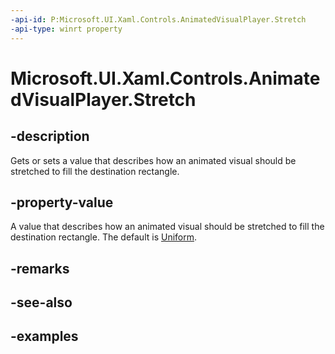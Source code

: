 ```yaml
---
-api-id: P:Microsoft.UI.Xaml.Controls.AnimatedVisualPlayer.Stretch
-api-type: winrt property
---
```


<!-- Property syntax.
public Stretch Stretch { get;  set; }
-->

# Microsoft.UI.Xaml.Controls.AnimatedVisualPlayer.Stretch

## -description

Gets or sets a value that describes how an animated visual should be stretched to fill the destination rectangle.

## -property-value

A value that describes how an animated visual should be stretched to fill the destination rectangle. The default is [Uniform](/uwp/api/windows.ui.xaml.media.stretch).

## -remarks

## -see-also

## -examples

